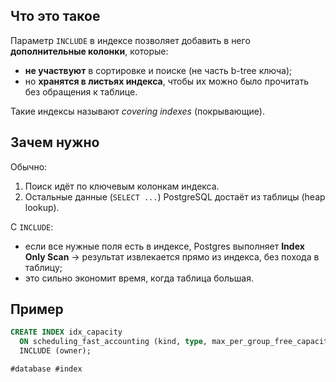 ## Что это такое
Параметр `INCLUDE` в индексе позволяет добавить в него **дополнительные колонки**, которые:
- **не участвуют** в сортировке и поиске (не часть b-tree ключа);
- но **хранятся в листьях индекса**, чтобы их можно было прочитать без обращения к таблице.

Такие индексы называют *covering indexes* (покрывающие).

## Зачем нужно
Обычно:
1. Поиск идёт по ключевым колонкам индекса.
2. Остальные данные (`SELECT ...`) PostgreSQL достаёт из таблицы (heap lookup).

С `INCLUDE`:
- если все нужные поля есть в индексе, Postgres выполняет **Index Only Scan** → результат извлекается прямо из индекса, без похода в таблицу;
- это сильно экономит время, когда таблица большая.

## Пример
```sql
CREATE INDEX idx_capacity
  ON scheduling_fast_accounting (kind, type, max_per_group_free_capacity)
  INCLUDE (owner);

#database #index